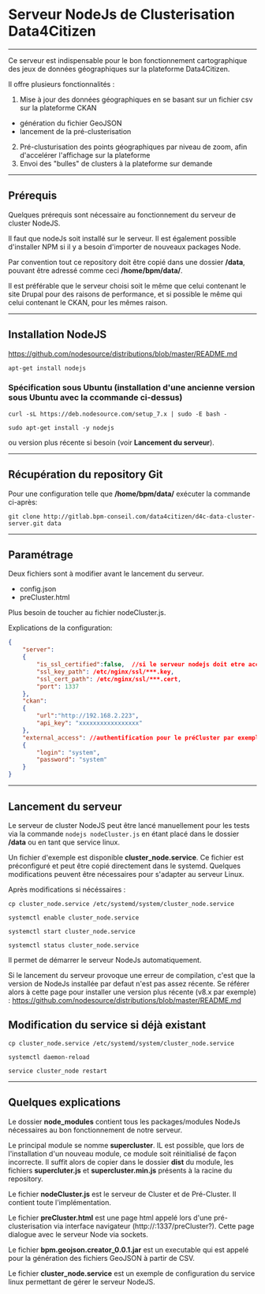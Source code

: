# Serveur NodeJs de Clusterisation Data4Citizen 

---

Ce serveur est indispensable pour le bon fonctionnement cartographique des jeux de données géographiques sur la plateforme Data4Citizen.

Il offre plusieurs fonctionnalités : 

1. Mise à jour des données géographiques en se basant sur un fichier csv sur la plateforme CKAN
  * génération du fichier GeoJSON
  * lancement de la pré-clusterisation
2. Pré-clusturisation des points géographiques par niveau de zoom, afin d'accelérer l'affichage sur la plateforme
3. Envoi des "bulles" de clusters à la plateforme sur demande

---

## Prérequis

Quelques prérequis sont nécessaire au fonctionnement du serveur de cluster NodeJS.

Il faut que nodeJs soit installé sur le serveur. Il est également possible d'installer NPM si il y a besoin d'importer de nouveaux packages Node.

Par convention tout ce repository doit être copié dans une dossier **/data**, pouvant être adressé comme ceci **/home/bpm/data/**. 

Il est préférable que le serveur choisi soit le même que celui contenant le site Drupal pour des raisons de performance, et si possible le même qui celui contenant le CKAN, pour les mêmes raison. 

---

## Installation NodeJS

https://github.com/nodesource/distributions/blob/master/README.md

`apt-get install nodejs`

### Spécification sous Ubuntu (installation d'une ancienne version sous Ubuntu avec la ccommande ci-dessus) 

`curl -sL https://deb.nodesource.com/setup_7.x | sudo -E bash -`

`sudo apt-get install -y nodejs`

ou version plus récente si besoin (voir **Lancement du serveur**).

---

## Récupération du repository Git

Pour une configuration telle que **/home/bpm/data/** exécuter la commande ci-après:

`git clone http://gitlab.bpm-conseil.com/data4citizen/d4c-data-cluster-server.git data`

---

## Paramétrage

Deux fichiers sont à modifier avant le lancement du serveur.

- config.json
- preCluster.html

Plus besoin de toucher au fichier nodeCluster.js.

Explications de la configuration:

```json
{
	"server":
	{
		"is_ssl_certified":false,  //si le serveur nodejs doit etre accessible https
		"ssl_key_path": /etc/nginx/ssl/***.key,      
		"ssl_cert_path": /etc/nginx/ssl/***.cert,
		"port": 1337
	},
	"ckan":
	{
		"url":"http://192.168.2.223",
		"api_key": "xxxxxxxxxxxxxxxxx"
	},
	"external_access": //authentification pour le préCluster par exemple
	{
		"login": "system",
		"password": "system"
	}
}
```

---

## Lancement du serveur

Le serveur de cluster NodeJS peut être lancé manuellement pour les tests via la commande `nodejs nodeCluster.js` en étant placé dans le dossier **/data** ou en tant que service linux.

Un fichier d'exemple est disponible **cluster_node.service**. Ce fichier est préconfiguré et peut être copié directement dans le systemd. Quelques modifications peuvent être nécessaires pour s'adapter au serveur Linux.

Après modifications si nécéssaires :

`cp cluster_node.service /etc/systemd/system/cluster_node.service`

`systemctl enable cluster_node.service`

`systemctl start cluster_node.service`

`systemctl status cluster_node.service`

Il permet de démarrer le serveur NodeJs automatiquement.

Si le lancement du serveur provoque une erreur de compilation, c'est que la version de NodeJs installée par defaut n'est pas assez récente. Se référer alors à cette page pour installer une version plus récente (v8.x par exemple) : https://github.com/nodesource/distributions/blob/master/README.md

## Modification du service si déjà existant

`cp cluster_node.service /etc/systemd/system/cluster_node.service`

`systemctl daemon-reload`

`service cluster_node restart`

---

## Quelques explications

Le dossier **node_modules** contient tous les packages/modules NodeJs nécessaires au bon fonctionnement de notre serveur.

Le principal module se nomme **supercluster**. IL est possible, que lors de l'installation d'un nouveau module, ce module soit réinitialisé de façon incorrecte. Il suffit alors de copier dans le dossier **dist** du module, les fichiers **supercluter.js** et **supercluster.min.js** présents à la racine du repository.

Le fichier **nodeCluster.js** est le serveur de Cluster et de Pré-Cluster. Il contient toute l'implémentation.

Le fichier **preCluster.html** est une page html appelé lors d'une pré-clusterisation via interface navigateur (http://<serveur>:1337/preCluster?). Cette page dialogue avec le serveur Node via sockets.

Le fichier **bpm.geojson.creator_0.0.1.jar** est un executable qui est appelé pour la génération des fichiers GeoJSON à partir de CSV.

Le fichier **cluster_node.service** est un exemple de configuration du service linux permettant de gérer le serveur NodeJS.